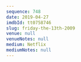 ```yaml
---
sequence: 748
date: 2019-04-27
imdbId: tt0758746
slug: friday-the-13th-2009
venue: null
venueNotes: null
medium: Netflix
mediumNotes: null
---
```

